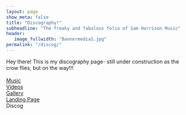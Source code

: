 ```yaml
---
layout: page
show_meta: false
title: "Discography!"
subheadline: "The freaky and fabulous folio of Sam Harrison Music"
header:
   image_fullwidth: "Bannermedia1.jpg"
permalink: "/discog/"
---
```

Hey there! This is my discography page- still under construction as the crow flies, but on the way!!!<br><br>
 <a href="http://samharrisonmusic.com/pages/music/">Music</a><br>
  <a href="http://samharrisonmusic.com/pages/videos/">Videos</a><br>
 <a href="http://samharrisonmusic.com/pages/Gallery/">Gallery</a><br>
  <a href="http://samharrisonmusic.com/samlander/">Landing Page</a><br>
  Discog

